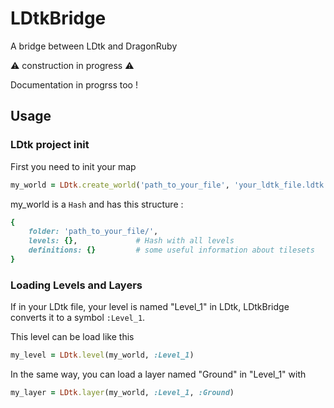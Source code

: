 # LDtkBridge
A bridge between LDtk and DragonRuby


⚠️  construction in progress ⚠️  

Documentation in progrss too !


## Usage

### LDtk project init
First you need to init your map

```ruby
my_world = LDtk.create_world('path_to_your_file', 'your_ldtk_file.ldtk')
```
my_world is a `Hash` and has this structure :
```ruby
{
    folder: 'path_to_your_file/',
    levels: {},             # Hash with all levels
    definitions: {}         # some useful information about tilesets
}
```

### Loading Levels and Layers
If in your LDtk file, your level is named "Level_1" in LDtk, LDtkBridge converts it to a symbol `:Level_1`.

This level can be load like this

```ruby
my_level = LDtk.level(my_world, :Level_1)
```

In the same way, you can load a layer named "Ground" in "Level_1" with

```ruby
my_layer = LDtk.layer(my_world, :Level_1, :Ground)
```

